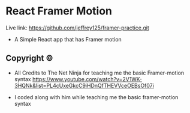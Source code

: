 # React Framer Motion

Live link: https://github.com/jeffrey125/framer-practice.git

- A Simple React app that has Framer motion

## Copyright ©

- All Credits to The Net Ninja for teaching me the basic Framer-motion syntax https://www.youtube.com/watch?v=2V1WK-3HQNk&list=PL4cUxeGkcC9iHDnQfTHEVVceOEBsOf07i

- I coded along with him while teaching me the basic framer-motion syntax
